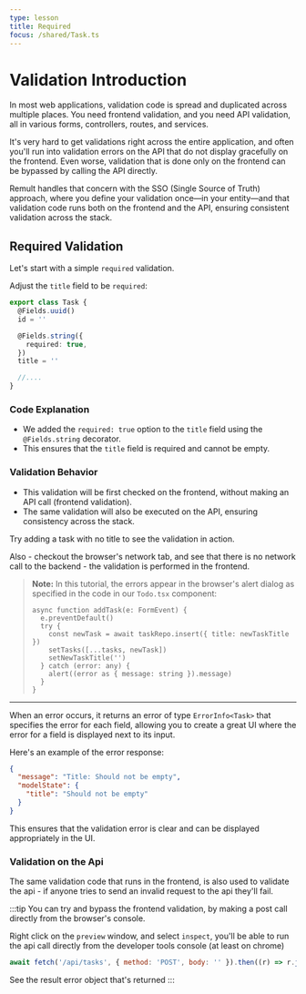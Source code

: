 ```yaml
---
type: lesson
title: Required
focus: /shared/Task.ts
---
```


# Validation Introduction

In most web applications, validation code is spread and duplicated across multiple places. You need frontend validation, and you need API validation, all in various forms, controllers, routes, and services.

It's very hard to get validations right across the entire application, and often you'll run into validation errors on the API that do not display gracefully on the frontend. Even worse, validation that is done only on the frontend can be bypassed by calling the API directly.

Remult handles that concern with the SSO (Single Source of Truth) approach, where you define your validation once—in your entity—and that validation code runs both on the frontend and the API, ensuring consistent validation across the stack.

## Required Validation

Let's start with a simple `required` validation.

Adjust the `title` field to be `required`:

```ts title="shared/Task.ts" add={5-7}
export class Task {
  @Fields.uuid()
  id = ''

  @Fields.string({
    required: true,
  })
  title = ''

  //....
}
```

### Code Explanation

- We added the `required: true` option to the `title` field using the `@Fields.string` decorator.
- This ensures that the `title` field is required and cannot be empty.

### Validation Behavior

- This validation will be first checked on the frontend, without making an API call (frontend validation).
- The same validation will also be executed on the API, ensuring consistency across the stack.

Try adding a task with no title to see the validation in action.

Also - checkout the browser's network tab, and see that there is no network call to the backend - the validation is performed in the frontend.

> **Note:** In this tutorial, the errors appear in the browser's alert dialog as specified in the code in our `Todo.tsx` component:
>
> ```tsx title="frontend/Todo.tsx" add={8}
> async function addTask(e: FormEvent) {
>   e.preventDefault()
>   try {
>     const newTask = await taskRepo.insert({ title: newTaskTitle })
>     setTasks([...tasks, newTask])
>     setNewTaskTitle('')
>   } catch (error: any) {
>     alert((error as { message: string }).message)
>   }
> }
> ```

---

When an error occurs, it returns an error of type `ErrorInfo<Task>` that specifies the error for each field, allowing you to create a great UI where the error for a field is displayed next to its input.

Here's an example of the error response:

```json
{
  "message": "Title: Should not be empty",
  "modelState": {
    "title": "Should not be empty"
  }
}
```

This ensures that the validation error is clear and can be displayed appropriately in the UI.

### Validation on the Api

The same validation code that runs in the frontend, is also used to validate the api - if anyone tries to send an invalid request to the api they'll fail.

:::tip
You can try and bypass the frontend validation, by making a post call directly from the browser's console.

Right click on the `preview` window, and select `inspect`, you'll be able to run the api call directly from the developer tools console (at least on chrome)

```js
await fetch('/api/tasks', { method: 'POST', body: '' }).then((r) => r.json())
```

See the result error object that's returned
:::
